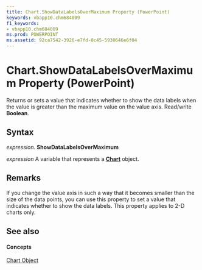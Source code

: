 ```yaml
---
title: Chart.ShowDataLabelsOverMaximum Property (PowerPoint)
keywords: vbapp10.chm684009
f1_keywords:
- vbapp10.chm684009
ms.prod: POWERPOINT
ms.assetid: 92ca7542-3926-e7fd-0c45-5930646e6f04
---
```



# Chart.ShowDataLabelsOverMaximum Property (PowerPoint)

Returns or sets a value that indicates whether to show the data labels when the value is greater than the maximum value on the value axis. Read/write  **Boolean**.


## Syntax

 _expression_. **ShowDataLabelsOverMaximum**

 _expression_ A variable that represents a **[Chart](chart-object-powerpoint.md)** object.


## Remarks

If you change the value axis in such a way that it becomes smaller than the size of the data points, you can use this property to set a value that indicates whether to show the data labels. This property applies to 2-D charts only.


## See also


#### Concepts


[Chart Object](chart-object-powerpoint.md)


